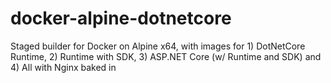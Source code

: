 # docker-alpine-dotnetcore
Staged builder for Docker on Alpine x64, with images for 1) DotNetCore Runtime, 2) Runtime with SDK, 3) ASP.NET Core (w/ Runtime and SDK) and 4) All with Nginx baked in
